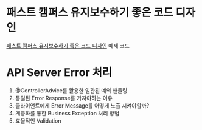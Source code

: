 # 패스트 캠퍼스 유지보수하기 좋은 코드 디자인

[패스트 캠퍼스 유지보수하기 좋은 코드 디자인](https://fastcampus.co.kr/dev_online_spring) 예제 코드

# API Server Error 처리

1. @ControllerAdvice를 활용한 일관된 예외 핸들링
2. 통일된 Error Response를 가져야하는 이유
3. 클라이언트에게 Error Message를 어떻게 노출 시켜야할까?
4. 계층화를 통한 Business Exception 처리 방법
5. 효율적인 Validation